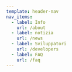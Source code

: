 ```yaml
---
template: header-nav
nav_items:
  - label: Info
    url: /about
  - label: notizia
    url: /news
  - label: Sviluppatori
    url: /developers
  - label: FAQ
    url: /faq
---
```

